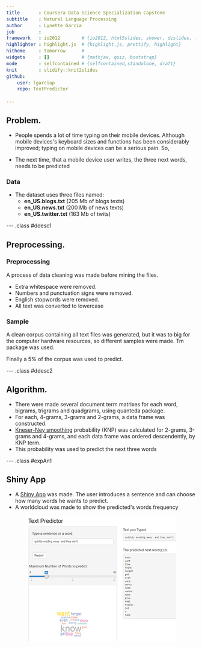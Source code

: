 ```yaml
---
title       : Coursera Data Science Specialization Capstone
subtitle    : Natural Language Processing
author      : Lynette Garcia
job         : 
framework   : io2012        # {io2012, html5slides, shower, dzslides, ...}
highlighter : highlight.js  # {highlight.js, prettify, highlight}
hitheme     : tomorrow      # 
widgets     : []            # {mathjax, quiz, bootstrap}
mode        : selfcontained # {selfcontained,standalone, draft}
knit        : slidify::knit2slides
github:
    user: lgarciap
    repo: TextPredictor
    
---
```


## Problem. 

* People spends a lot of time typing on their mobile devices. Although mobile devices's keyboard sizes and functions has been considerably improved; typing on mobile devices can be a serious pain. So,

* The next time, that a mobile device user writes, the three next words, needs to be predicted

### Data
* The dataset uses three files named:
    + **en_US.blogs.txt** (205 Mb of blogs texts)
    + **en_US.news.txt** (200 Mb of news texts)
    + **en_US.twitter.txt** (163 Mb of twits)

--- .class #ddesc1 

## Preprocessing.  

### Preprocessing  
A process of data cleaning was made before mining the files.

* Extra whitespace were removed.
* Numbers and punctuation signs were removed.
* English stopwords were removed.
* All text was converted to lowercase

### Sample
A clean corpus containing all text files was generated, but it was to big for the computer hardware resources, so different samples were made. Tm package was used.

Finally a 5% of the corpus was used to predict.


--- .class #ddesc2

## Algorithm. 

* There were made several document term matrixes for each word, bigrams, trigrams and quadgrams, using quanteda package. 
* For each, 4-grams, 3-grams and 2-grams, a data frame was constructed.
* [Kneser-Ney smoothing](https://en.wikipedia.org/wiki/Kneser%E2%80%93Ney_smoothing) probability (KNP) was calculated for 2-grams, 3-grams and 4-grams, and each data frame was ordered descendently, by KNP term.
* This probability was used to predict the next three words
  


--- .class #expAn1 

## Shiny App
* A [Shiny App](https://lgarciap.shinyapps.io/TextPredictor/) was made. The user introduces a sentence and can choose how many words he wants to predict. 
* A worldcloud was made to show the predicted's words frequency

<img src="figure/shiny.jpg" title="plot of chunk unnamed-chunk-3" alt="plot of chunk unnamed-chunk-3" style="display: block; margin: auto;" >






